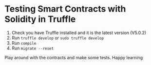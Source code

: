# Testing Smart Contracts with Solidity in Truffle

1. Check you have Truffle installed and it is the latest version (V5.0.2)
2. Run `truffle develop` or `sudo truffle develop`
3. Run `compile`
4. Run `migrate --reset`

Play around with the contracts and make some tests. Happy learning